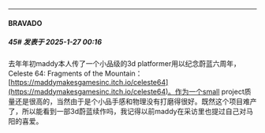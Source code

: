 ﻿
*****

####  BRAVADO  
##### 45#       发表于 2025-1-27 00:16

去年年初maddy本人传了一个小品级的3d platformer用以纪念蔚蓝六周年，Celeste 64: Fragments of the Mountain：[https://maddymakesgamesinc.itch.io/celeste64](https://maddymakesgamesinc.itch.io/celeste64)。作为一个small project质量还是很高的，当然由于是个小品手感和物理没有打磨得很好。既然这个项目难产了，所以能看到一部3d蔚蓝续作吗，我记得以前maddy在采访里也提过自己对马阳的喜爱。

